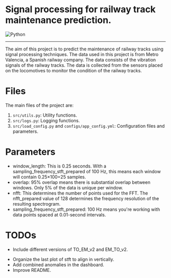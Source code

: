 <!-- pandoc README.md -s -o README.docx -->

# Signal processing for railway track maintenance prediction.

![Python](https://img.shields.io/badge/python-3670A0?style=for-the-badge&logo=python&logoColor=ffdd54)

<hr>

The aim of this project is to predict the maintenance of railway tracks using signal processing techniques. The data used in this project is from Metro Valencia, a Spanish railway company. The data consists of the vibration signals of the railway tracks. The data is collected from the sensors placed on the locomotives to monitor the condition of the railway tracks.

# Files

The main files of the project are:

1. `src/utils.py`: Utility functions.
2. `src/logs.py`: Logging functions.
3. `src/load_config.py` and `configs/app_config.yml`: Configuration files and parameters.

# Parameters

- window_length: This is 0.25 seconds. With a sampling_frequency_stft_prepared of 100 Hz, this means each window will contain 0.25×100=25 samples.
- overlap: 95% overlap means there is substantial overlap between windows. Only 5% of the data is unique per window.
- nfft: This determines the number of points used for the FFT. The nfft_prepared value of 128 determines the frequency resolution of the resulting spectrogram.
- sampling_frequency_stft_prepared: 100 Hz means you're working with data points spaced at 0.01-second intervals.

# TODOs

<!-- - Revisar modelo kmeans con 5%. -->
<!-- - Pasar threshold a parametros -->
<!-- - Agregar distancia en csvs (kilometer_ref_fixed_km). -->
<!-- - plotly para superponer graficos. -->
<!-- - plotly organizar histograma en 0.1 s o 1 m rango que pidio Pablo. -->
<!-- - Revisar nuevos datos. -->

- Include different versions of TO_EM_v2 and EM_TO_v2.
<!-- - Dashboard? -->
- Organize the last plot of stft to align in vertically.
- Add combined anomalies in the dashboard.
- Improve README.
